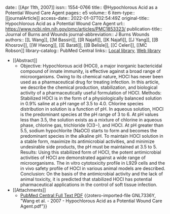 date:: [[Apr 11th, 2007]]
issn:: 1554-0766
title:: @Hypochlorous Acid as a Potential Wound Care Agent
pages:: e5
volume:: 6
item-type:: [[journalArticle]]
access-date:: 2022-01-07T02:54:49Z
original-title:: Hypochlorous Acid as a Potential Wound Care Agent
url:: https://www.ncbi.nlm.nih.gov/pmc/articles/PMC1853323/
publication-title:: Journal of Burns and Wounds
journal-abbreviation:: J Burns Wounds
authors:: [[L Wang]], [[M Bassiri]], [[R Najafi]], [[K Najafi]], [[J Yang]], [[B Khosrovi]], [[W Hwong]], [[E Barati]], [[B Belisle]], [[C Celeri]], [[MC Robson]]
library-catalog:: PubMed Central
links:: [Local library](zotero://select/library/items/TKCJ9YEZ), [Web library](https://www.zotero.org/users/8784047/items/TKCJ9YEZ)

- [[Abstract]]
	- Objective: Hypochlorous acid (HOCl), a major inorganic bactericidal compound of innate immunity, is effective against a broad range of microorganisms. Owing to its chemical nature, HOCl has never been used as a pharmaceutical drug for treating infection. In this article, we describe the chemical production, stabilization, and biological activity of a pharmaceutically useful formulation of HOCl. Methods: Stabilized HOCl is in the form of a physiologically balanced solution in 0.9% saline at a pH range of 3.5 to 4.0. Chlorine species distribution in solution is a function of pH. In aqueous solution, HOCl is the predominant species at the pH range of 3 to 6. At pH values less than 3.5, the solution exists as a mixture of chlorine in aqueous phase, chlorine gas, trichloride (Cl3−), and HOCl. At pH greater than 5.5, sodium hypochlorite (NaOCl) starts to form and becomes the predominant species in the alkaline pH. To maintain HOCl solution in a stable form, maximize its antimicrobial activities, and minimize undesirable side products, the pH must be maintained at 3.5 to 5. Results: Using this stabilized form of HOCl, the potent antimicrobial activities of HOCl are demonstrated against a wide range of microorganisms. The in vitro cytotoxicity profile in L929 cells and the in vivo safety profile of HOCl in various animal models are described. Conclusion: On the basis of the antimicrobial activity and the lack of animal toxicity, it is predicted that stabilized HOCl has potential pharmaceutical applications in the control of soft tissue infection.
- [[Attachments]]
	- [PubMed Central Full Text PDF](https://www.ncbi.nlm.nih.gov/pmc/articles/PMC1853323/pdf/jobw06e5.pdf) {{zotero-imported-file GNL7336Y, "Wang et al. - 2007 - Hypochlorous Acid as a Potential Wound Care Agent.pdf"}}